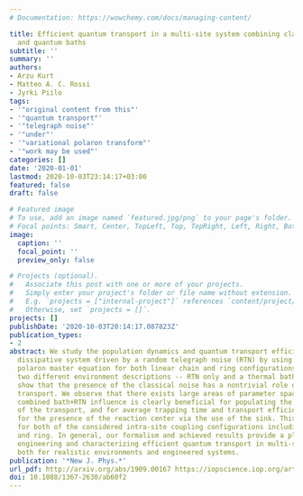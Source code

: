 ```yaml
---
# Documentation: https://wowchemy.com/docs/managing-content/

title: Efficient quantum transport in a multi-site system combining classical noise
  and quantum baths
subtitle: ''
summary: ''
authors:
- Arzu Kurt
- Matteo A. C. Rossi
- Jyrki Piilo
tags:
- '"original content from this"'
- '"quantum transport"'
- '"telegraph noise"'
- '"under"'
- '"variational polaron transform"'
- '"work may be used"'
categories: []
date: '2020-01-01'
lastmod: 2020-10-03T23:14:17+03:00
featured: false
draft: false

# Featured image
# To use, add an image named `featured.jpg/png` to your page's folder.
# Focal points: Smart, Center, TopLeft, Top, TopRight, Left, Right, BottomLeft, Bottom, BottomRight.
image:
  caption: ''
  focal_point: ''
  preview_only: false

# Projects (optional).
#   Associate this post with one or more of your projects.
#   Simply enter your project's folder or file name without extension.
#   E.g. `projects = ["internal-project"]` references `content/project/deep-learning/index.md`.
#   Otherwise, set `projects = []`.
projects: []
publishDate: '2020-10-03T20:14:17.087823Z'
publication_types:
- 2
abstract: We study the population dynamics and quantum transport efficiency of a multi-site
  dissipative system driven by a random telegraph noise (RTN) by using a variational
  polaron master equation for both linear chain and ring configurations. By using
  two different environment descriptions -- RTN only and a thermal bath+RTN -- we
  show that the presence of the classical noise has a nontrivial role on the quantum
  transport. We observe that there exists large areas of parameter space where the
  combined bath+RTN influence is clearly beneficial for populating the target state
  of the transport, and for average trapping time and transport efficiency when accounting
  for the presence of the reaction center via the use of the sink. This result holds
  for both of the considered intra-site coupling configurations including a chain
  and ring. In general, our formalism and achieved results provide a platform for
  engineering and characterizing efficient quantum transport in multi-site systems
  both for realistic environments and engineered systems.
publication: '*New J. Phys.*'
url_pdf: http://arxiv.org/abs/1909.00167 https://iopscience.iop.org/article/10.1088/1367-2630/ab60f2
doi: 10.1088/1367-2630/ab60f2
---
```

